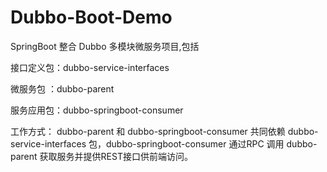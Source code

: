 # Dubbo-Boot-Demo
SpringBoot 整合 Dubbo 多模块微服务项目,包括

接口定义包：dubbo-service-interfaces

微服务包  ：dubbo-parent

服务应用包：dubbo-springboot-consumer

工作方式： dubbo-parent 和 dubbo-springboot-consumer 共同依赖 dubbo-service-interfaces 包，dubbo-springboot-consumer 通过RPC 调用 dubbo-parent 获取服务并提供REST接口供前端访问。
